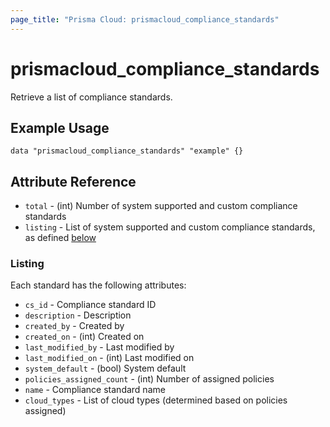 ```yaml
---
page_title: "Prisma Cloud: prismacloud_compliance_standards"
---
```


# prismacloud_compliance_standards

Retrieve a list of compliance standards.

## Example Usage

```hcl
data "prismacloud_compliance_standards" "example" {}
```

## Attribute Reference

* `total` - (int) Number of system supported and custom compliance standards
* `listing` - List of system supported and custom compliance standards, as defined [below](#listing)

### Listing

Each standard has the following attributes:

* `cs_id` - Compliance standard ID
* `description` - Description
* `created_by` - Created by
* `created_on` - (int) Created on
* `last_modified_by` - Last modified by
* `last_modified_on` - (int) Last modified on
* `system_default` - (bool) System default
* `policies_assigned_count` - (int) Number of assigned policies
* `name` - Compliance standard name
* `cloud_types` - List of cloud types (determined based on policies assigned)

